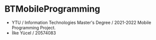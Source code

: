 # BTMobileProgramming

- YTU / Information Technologies Master's Degree / 2021-2022 Mobile Programming Project.
- İlke Yücel / 20574083

